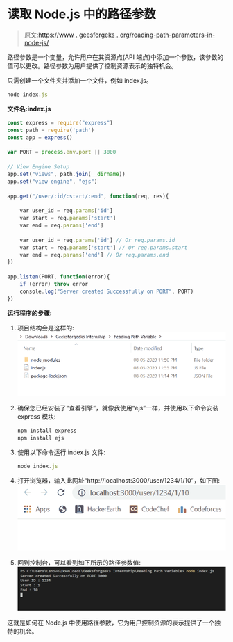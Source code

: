 # 读取 Node.js 中的路径参数

> 原文:[https://www . geesforgeks . org/reading-path-parameters-in-node-js/](https://www.geeksforgeeks.org/reading-path-parameters-in-node-js/)

路径参数是一个变量，允许用户在其资源点(API 端点)中添加一个参数，该参数的值可以更改。路径参数为用户提供了控制资源表示的独特机会。

只需创建一个文件夹并添加一个文件，例如 index.js。

```js
node index.js
```

**文件名:index.js**

```js
const express = require("express")
const path = require('path')
const app = express()

var PORT = process.env.port || 3000

// View Engine Setup
app.set("views", path.join(__dirname))
app.set("view engine", "ejs")

app.get("/user/:id/:start/:end", function(req, res){

    var user_id = req.params['id']
    var start = req.params['start']
    var end = req.params['end']

    var user_id = req.params['id'] // Or req.params.id
    var start = req.params['start'] // Or req.params.start
    var end = req.params['end'] // Or req.params.end
})

app.listen(PORT, function(error){
    if (error) throw error
    console.log("Server created Successfully on PORT", PORT)
})
```

**运行程序的步骤:**

1.  项目结构会是这样的:
    ![project structure](img/cc70c4837b82f318d654eedb1cd45be5.png)
2.  确保您已经安装了“查看引擎”，就像我使用“ejs”一样，并使用以下命令安装 express 模块:

    ```js
    npm install express
    npm install ejs
    ```

3.  使用以下命令运行 index.js 文件:

    ```js
    node index.js
    ```

4.  打开浏览器，输入此网址“http://localhost:3000/user/1234/1/10”，如下图:
    ![Broswer URL](img/c489ed60534100543ea57b94f12cbce2.png)
5.  回到控制台，可以看到如下所示的路径参数值:
    ![Output of above command](img/88317752e61e16c6e6b1b76bef2b13fe.png)

这就是如何在 Node.js 中使用路径参数，它为用户控制资源的表示提供了一个独特的机会。